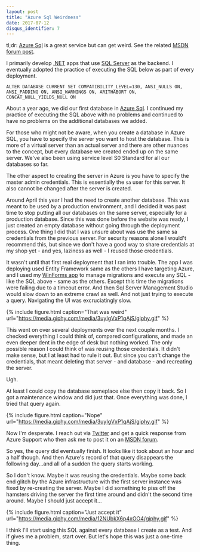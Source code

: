 ```yaml
---
layout: post
title: "Azure Sql Weirdness"
date: 2017-07-12
disqus_identifier: 7
---
```

tl;dr: [Azure Sql](https://azure.microsoft.com/en-us/services/sql-database/) is a great service but can get weird. See the related [MSDN forum post](https://social.msdn.microsoft.com/Forums/en-US/dd0e54c4-df3d-4e27-884f-f306df95adc0/query-never-finishes-when-executing-alter-database-sql?forum=ssdsgetstarted).

I primarily develop [.NET](https://www.microsoft.com/net) apps that use [SQL Server](https://www.microsoft.com/en-us/sql-server/sql-server-2016) as the backend. I eventually adopted the practice of executing the SQL below as part of every deployment.

```
ALTER DATABASE CURRENT SET COMPATIBILITY_LEVEL=130, ANSI_NULLS ON, ANSI_PADDING ON, ANSI_WARNINGS ON, ARITHABORT ON, CONCAT_NULL_YIELDS_NULL ON
```

About a year ago, we did our first database in [Azure Sql](https://azure.microsoft.com/en-us/services/sql-database/). I continued my practice of executing the SQL above with no problems and continued to have no problems on the additional databases we added. 

For those who might not be aware, when you create a database in Azure SQL, you have to specify the server you want to host the database. This is more of a virtual server than an actual server and there are other nuances to the concept, but every database we created ended up on the same server. We've also been using service level S0 Standard for all our databases so far.

The other aspect to creating the server in Azure is you have to specify the master admin credentials. This is essentially the ```sa``` user for this server. It also cannot be changed after the server is created.

Around April this year I had the need to create another database. This was meant to be used by a production environment, and I decided it was past time to stop putting all our databases on the same server, especially for a production database. Since this was done before the website was ready, I just created an empty database without going through the deployment process. One thing I did that I was unsure about was use the same sa credentials from the previous server. For security reasons alone I would't recommend this, but since we don't have a good way to share credentials at my shop yet - and yes, laziness as well - I reused those credentials.

It wasn't until that first real deployment that I ran into trouble. The app I was deploying used Entity Framework same as the others I have targeting Azure, and I used my [WinForms app](https://github.com/TheOtherTimDuncan/EntityFramework.DatabaseMigrator) to manage migrations and execute any SQL - like the SQL above - same as the others. Except this time the migrations were failing due to a timeout error. And then Sql Server Management Studio would slow down to an extreme crawl as well. And not just trying to execute a query. Navigating the UI was excruciatingly slow.

{% include figure.html caption="That was weird" url="https://media.giphy.com/media/3uyIgVxP1qAjS/giphy.gif" %}

This went on over several deployments over the next couple months. I checked everything I could think of, compared configurations, and made an even deeper dent in the edge of desk but nothing worked. The only possible reason I could think of was reusing those credentials. It didn't make sense, but I at least had to rule it out. But since you can't change the credentials, that meant deleting that server - and database - and recreating the server.

Ugh.

At least I could copy the database someplace else then copy it back. So I got a maintenance window and did just that. Once everything was done, I tried that query again.

{% include figure.html caption="Nope" url="https://media.giphy.com/media/3uyIgVxP1qAjS/giphy.gif" %}

Now I'm desperate. I reach out via [Twitter](https://twitter.com/TheOtherTDuncan/status/883782839807901696) and get a quick response from Azure Support who then ask me to post it on an [MSDN forum](https://social.msdn.microsoft.com/Forums/en-US/dd0e54c4-df3d-4e27-884f-f306df95adc0/query-never-finishes-when-executing-alter-database-sql?forum=ssdsgetstarted).

So yes, the query did eventually finish. It looks like it took about an hour and a half though. And then Azure's record of that query disappears the following day...and all of a sudden the query starts working.

So I don't know. Maybe it was reusing the credentials. Maybe some back end glitch by the Azure infrastructure with the first server instance was fixed by re-creating the server. Maybe I did something to piss off the hamsters driving the server the first time around and didn't the second time around. Maybe I should just accept it...

{% include figure.html caption="Just accept it" url="https://media.giphy.com/media/12NUbkX6p4xOO4/giphy.gif" %}

I think I'll start using this SQL against every database I create as a test. And if gives me a problem, start over. But let's hope this was just a one-time thing.